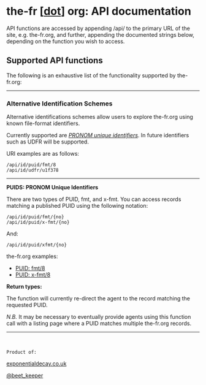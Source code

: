 # the-fr [[dot](http://the-fr.org)] org: API documentation

API functions are accessed by appending /api/ to the primary URL of
the site, e.g. the-fr.org, and further, appending the documented strings
below, depending on the function you wish to access.

## Supported API functions

The following is an exhaustive list of the functionality supported by 
the-fr.org:

----

### Alternative Identification Schemes

Alternative identifications schemes allow users to explore the-fr.org
using known file-format identifiers. 

Currently supported are [*PRONOM unique identifiers*](http://en.wikipedia.org/wiki/PRONOM#The_PRONOM_Persistent_Unique_Identifier_.28PUID.29_scheme). In future identifiers
such as UDFR will be supported. 

URI examples are as follows:

    /api/id/puid/fmt/8
    /api/id/udfr/u1f378

----

**PUIDS: PRONOM Unique Identifiers**

There are two types of PUID, fmt, and x-fmt. You can access records 
matching a published PUID using the following notation:

    /api/id/puid/fmt/{no}
    /api/id/puid/x-fmt/{no}

And:

    /api/id/puid/xfmt/{no}

the-fr.org examples:

- [PUID: fmt/8](http://the-fr.org/api/id/puid/fmt/8)
- [PUID: x-fmt/8](http://the-fr.org/api/id/puid/x-fmt/8)

**Return types:**

The function will currently re-direct the agent to the record matching
the requested PUID. 

*N.B.* It may be necessary to eventually provide agents using this function call
with a listing page where a PUID matches multiple the-fr.org records. 

----

&nbsp;

    Product of:
[exponentialdecay.co.uk](http://exponentialdecay.co.uk/blog)

[@beet_keeper](http://twitter.com/beet_keeper)

